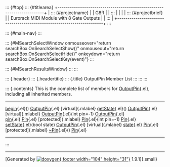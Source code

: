 ::: {#top}
::: {#titlearea}
+-----------------------------------------------------------------------+
| ::: {#projectname}                                                    |
| G8R                                                                   |
| :::                                                                   |
|                                                                       |
| ::: {#projectbrief}                                                   |
| Eurorack MIDI Module with 8 Gate Outputs                              |
| :::                                                                   |
+-----------------------------------------------------------------------+
:::

::: {#main-nav}
:::

::: {#MSearchSelectWindow onmouseover="return searchBox.OnSearchSelectShow()" onmouseout="return searchBox.OnSearchSelectHide()" onkeydown="return searchBox.OnSearchSelectKey(event)"}
:::

::: {#MSearchResultsWindow}
:::
:::

::: {.header}
::: {.headertitle}
::: {.title}
OutputPin Member List
:::
:::
:::

::: {.contents}
This is the complete list of members for
[OutputPin](classOutputPin.html){.el}, including all inherited members.

  ------------------------------------------------------------------------------------- --------------------------------------- ----------------------
  [begin](classOutputPin.html#a26ba6201d8c71d85eec4696558eea0f4){.el}()                 [OutputPin](classOutputPin.html){.el}   [virtual]{.mlabel}
  [getState](classOutputPin.html#a925d7942850c2a7f17f0152a64db5e34){.el}()              [OutputPin](classOutputPin.html){.el}   [virtual]{.mlabel}
  [OutputPin](classOutputPin.html#a55e1bf208cb8e2f71664a83de0a78c0b){.el}(int pin=-1)   [OutputPin](classOutputPin.html){.el}   
  [pin](classPin.html#acf35726490e8ccea7fdeeeb57144bf6d){.el}                           [Pin](classPin.html){.el}               [protected]{.mlabel}
  [Pin](classPin.html#a6e2beb63097c3debb9b1db1f425beb5f){.el}(int pin=-1)               [Pin](classPin.html){.el}               
  [setState](classOutputPin.html#aad0ad1b49fdbab03f702c7fe62dc7903){.el}(bool state)    [OutputPin](classOutputPin.html){.el}   [virtual]{.mlabel}
  [state](classPin.html#af51a2c85baa1c0387bd5691a808ef1cf){.el}                         [Pin](classPin.html){.el}               [protected]{.mlabel}
  [\~Pin](classPin.html#a462c14c45d3d653731dde638aa6e7bb7){.el}()                       [Pin](classPin.html){.el}               
  ------------------------------------------------------------------------------------- --------------------------------------- ----------------------
:::

------------------------------------------------------------------------

[Generated by [![doxygen](doxygen.svg){.footer width="104"
height="31"}](https://www.doxygen.org/index.html) 1.9.1]{.small}
